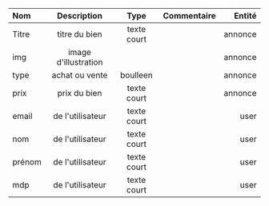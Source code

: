 | Nom | Description | Type | Commentaire | Entité |
| :--------------- |:---------------:|:---------------:|:---------------:| -----:|
| Titre | titre du bien | texte court |  | annonce |
| img| image d'illustration |  |  | annonce |
| type | achat ou vente | boulleen |  | annonce |
| prix | prix du bien | texte court |  | annonce |
| email | de l'utilisateur | texte court |  | user |
| nom | de l'utilisateur | texte court |  | user |
| prénom | de l'utilisateur | texte court |  | user |
| mdp | de l'utilisateur | texte court |  | user |
